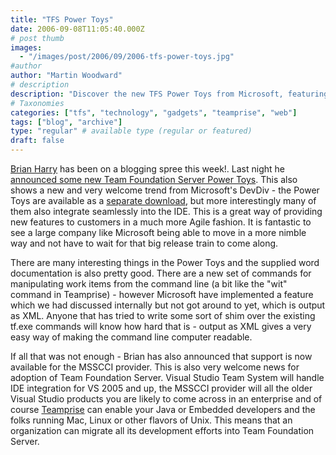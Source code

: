 ```yaml
---
title: "TFS Power Toys"
date: 2006-09-08T11:05:40.000Z
# post thumb
images:
  - "/images/post/2006/09/2006-tfs-power-toys.jpg"
#author
author: "Martin Woodward"
# description
description: "Discover the new TFS Power Toys from Microsoft, featuring seamless IDE integration and XML output for enhanced Agile development."
# Taxonomies
categories: ["tfs", "technology", "gadgets", "teamprise", "web"]
tags: ["blog", "archive"]
type: "regular" # available type (regular or featured)
draft: false
---
```


[Brian Harry](http://blogs.msdn.com/bharry/) has been on a blogging spree this week!. Last night he [announced some new Team Foundation Server Power Toys](http://blogs.msdn.com/bharry/archive/2006/09/07/744993.aspx). This also shows a new and very welcome trend from Microsoft's DevDiv - the Power Toys are available as a [separate download](http://go.microsoft.com/?linkid=5431080), but more interestingly many of them also integrate seamlessly into the IDE. This is a great way of providing new features to customers in a much more Agile fashion. It is fantastic to see a large company like Microsoft being able to move in a more nimble way and not have to wait for that big release train to come along.

There are many interesting things in the Power Toys and the supplied word documentation is also pretty good. There are a new set of commands for manipulating work items from the command line (a bit like the "wit" command in Teamprise) - however Microsoft have implemented a feature which we had discussed internally but not got around to yet, which is output as XML. Anyone that has tried to write some sort of shim over the existing tf.exe commands will know how hard that is - output as XML gives a very easy way of making the command line computer readable.

If all that was not enough - Brian has also announced that support is now available for the MSSCCI provider. This is also very welcome news for adoption of Team Foundation Server. Visual Studio Team System will handle IDE integration for VS 2005 and up, the MSSCCI provider will all the older Visual Studio products you are likely to come across in an enterprise and of course [Teamprise](http://www.teamprise.com) can enable your Java or Embedded developers and the folks running Mac, Linux or other flavors of Unix. This means that an organization can migrate all its development efforts into Team Foundation Server.
